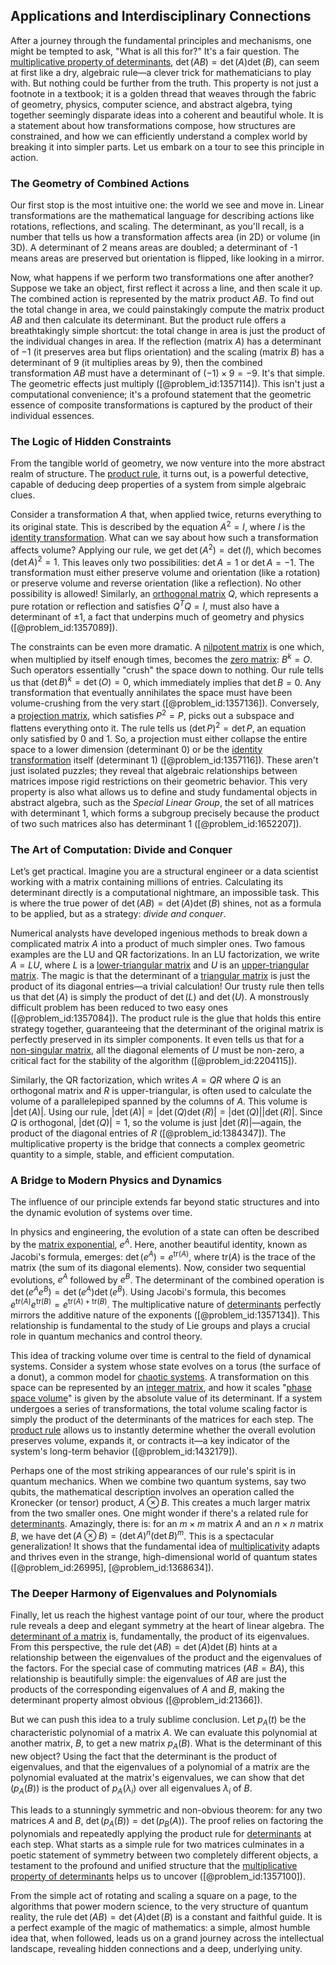 ## Applications and Interdisciplinary Connections

After a journey through the fundamental principles and mechanisms, one might be tempted to ask, "What is all this for?" It's a fair question. The [multiplicative property of determinants](@article_id:147561), $\det(AB) = \det(A)\det(B)$, can seem at first like a dry, algebraic rule—a clever trick for mathematicians to play with. But nothing could be further from the truth. This property is not just a footnote in a textbook; it is a golden thread that weaves through the fabric of geometry, physics, computer science, and abstract algebra, tying together seemingly disparate ideas into a coherent and beautiful whole. It is a statement about how transformations compose, how structures are constrained, and how we can efficiently understand a complex world by breaking it into simpler parts. Let us embark on a tour to see this principle in action.

### The Geometry of Combined Actions

Our first stop is the most intuitive one: the world we see and move in. Linear transformations are the mathematical language for describing actions like rotations, reflections, and scaling. The determinant, as you'll recall, is a number that tells us how a transformation affects area (in 2D) or volume (in 3D). A determinant of 2 means areas are doubled; a determinant of -1 means areas are preserved but orientation is flipped, like looking in a mirror.

Now, what happens if we perform two transformations one after another? Suppose we take an object, first reflect it across a line, and then scale it up. The combined action is represented by the matrix product $AB$. To find out the total change in area, we could painstakingly compute the matrix product $AB$ and then calculate its determinant. But the product rule offers a breathtakingly simple shortcut: the total change in area is just the product of the individual changes in area. If the reflection (matrix $A$) has a determinant of $-1$ (it preserves area but flips orientation) and the scaling (matrix $B$) has a determinant of 9 (it multiplies areas by 9), then the combined transformation $AB$ must have a determinant of $(-1) \times 9 = -9$. It's that simple. The geometric effects just multiply ([@problem_id:1357114]). This isn't just a computational convenience; it's a profound statement that the geometric essence of composite transformations is captured by the product of their individual essences.

### The Logic of Hidden Constraints

From the tangible world of geometry, we now venture into the more abstract realm of structure. The [product rule](@article_id:143930), it turns out, is a powerful detective, capable of deducing deep properties of a system from simple algebraic clues.

Consider a transformation $A$ that, when applied twice, returns everything to its original state. This is described by the equation $A^2 = I$, where $I$ is the [identity transformation](@article_id:264177). What can we say about how such a transformation affects volume? Applying our rule, we get $\det(A^2) = \det(I)$, which becomes $(\det A)^2 = 1$. This leaves only two possibilities: $\det A = 1$ or $\det A = -1$. The transformation must either preserve volume and orientation (like a rotation) or preserve volume and reverse orientation (like a reflection). No other possibility is allowed! Similarly, an [orthogonal matrix](@article_id:137395) $Q$, which represents a pure rotation or reflection and satisfies $Q^T Q = I$, must also have a determinant of $\pm 1$, a fact that underpins much of geometry and physics ([@problem_id:1357089]).

The constraints can be even more dramatic. A [nilpotent matrix](@article_id:152238) is one which, when multiplied by itself enough times, becomes the [zero matrix](@article_id:155342): $B^k = O$. Such operators essentially "crush" the space down to nothing. Our rule tells us that $(\det B)^k = \det(O) = 0$, which immediately implies that $\det B = 0$. Any transformation that eventually annihilates the space must have been volume-crushing from the very start ([@problem_id:1357136]). Conversely, a [projection matrix](@article_id:153985), which satisfies $P^2 = P$, picks out a subspace and flattens everything onto it. The rule tells us $(\det P)^2 = \det P$, an equation only satisfied by 0 and 1. So, a projection must either collapse the entire space to a lower dimension (determinant 0) or be the [identity transformation](@article_id:264177) itself (determinant 1) ([@problem_id:1357116]). These aren't just isolated puzzles; they reveal that algebraic relationships between matrices impose rigid restrictions on their geometric behavior. This very property is also what allows us to define and study fundamental objects in abstract algebra, such as the *Special Linear Group*, the set of all matrices with determinant 1, which forms a subgroup precisely because the product of two such matrices also has determinant 1 ([@problem_id:1652207]).

### The Art of Computation: Divide and Conquer

Let’s get practical. Imagine you are a structural engineer or a data scientist working with a matrix containing millions of entries. Calculating its determinant directly is a computational nightmare, an impossible task. This is where the true power of $\det(AB) = \det(A)\det(B)$ shines, not as a formula to be applied, but as a strategy: *divide and conquer*.

Numerical analysts have developed ingenious methods to break down a complicated matrix $A$ into a product of much simpler ones. Two famous examples are the LU and QR factorizations. In an LU factorization, we write $A = LU$, where $L$ is a [lower-triangular matrix](@article_id:633760) and $U$ is an [upper-triangular matrix](@article_id:150437). The magic is that the determinant of a [triangular matrix](@article_id:635784) is just the product of its diagonal entries—a trivial calculation! Our trusty rule then tells us that $\det(A)$ is simply the product of $\det(L)$ and $\det(U)$. A monstrously difficult problem has been reduced to two easy ones ([@problem_id:1357084]). The product rule is the glue that holds this entire strategy together, guaranteeing that the determinant of the original matrix is perfectly preserved in its simpler components. It even tells us that for a [non-singular matrix](@article_id:171335), all the diagonal elements of $U$ must be non-zero, a critical fact for the stability of the algorithm ([@problem_id:2204115]).

Similarly, the QR factorization, which writes $A = QR$ where $Q$ is an orthogonal matrix and $R$ is upper-triangular, is often used to calculate the volume of a parallelepiped spanned by the columns of $A$. This volume is $|\det(A)|$. Using our rule, $|\det(A)| = |\det(Q)\det(R)| = |\det(Q)| |\det(R)|$. Since $Q$ is orthogonal, $|\det(Q)|=1$, so the volume is just $|\det(R)|$—again, the product of the diagonal entries of $R$ ([@problem_id:1384347]). The multiplicative property is the bridge that connects a complex geometric quantity to a simple, stable, and efficient computation.

### A Bridge to Modern Physics and Dynamics

The influence of our principle extends far beyond static structures and into the dynamic evolution of systems over time.

In physics and engineering, the evolution of a state can often be described by the [matrix exponential](@article_id:138853), $e^A$. Here, another beautiful identity, known as Jacobi's formula, emerges: $\det(e^A) = e^{\text{tr}(A)}$, where $\text{tr}(A)$ is the trace of the matrix (the sum of its diagonal elements). Now, consider two sequential evolutions, $e^A$ followed by $e^B$. The determinant of the combined operation is $\det(e^A e^B) = \det(e^A)\det(e^B)$. Using Jacobi's formula, this becomes $e^{\text{tr}(A)}e^{\text{tr}(B)} = e^{\text{tr}(A) + \text{tr}(B)}$. The multiplicative nature of [determinants](@article_id:276099) perfectly mirrors the additive nature of the exponents ([@problem_id:1357134]). This relationship is fundamental to the study of Lie groups and plays a crucial role in quantum mechanics and control theory.

This idea of tracking volume over time is central to the field of dynamical systems. Consider a system whose state evolves on a torus (the surface of a donut), a common model for [chaotic systems](@article_id:138823). A transformation on this space can be represented by an [integer matrix](@article_id:151148), and how it scales "[phase space volume](@article_id:154703)" is given by the absolute value of its determinant. If a system undergoes a series of transformations, the total volume scaling factor is simply the product of the determinants of the matrices for each step. The [product rule](@article_id:143930) allows us to instantly determine whether the overall evolution preserves volume, expands it, or contracts it—a key indicator of the system's long-term behavior ([@problem_id:1432179]).

Perhaps one of the most striking appearances of our rule's spirit is in quantum mechanics. When we combine two quantum systems, say two qubits, the mathematical description involves an operation called the Kronecker (or tensor) product, $A \otimes B$. This creates a much larger matrix from the two smaller ones. One might wonder if there's a related rule for [determinants](@article_id:276099). Amazingly, there is: for an $m \times m$ matrix $A$ and an $n \times n$ matrix $B$, we have $\det(A \otimes B) = (\det A)^n (\det B)^m$. This is a spectacular generalization! It shows that the fundamental idea of [multiplicativity](@article_id:187446) adapts and thrives even in the strange, high-dimensional world of quantum states ([@problem_id:26995], [@problem_id:1368634]).

### The Deeper Harmony of Eigenvalues and Polynomials

Finally, let us reach the highest vantage point of our tour, where the product rule reveals a deep and elegant symmetry at the heart of linear algebra. The [determinant of a matrix](@article_id:147704) is, fundamentally, the product of its eigenvalues. From this perspective, the rule $\det(AB) = \det(A)\det(B)$ hints at a relationship between the eigenvalues of the product and the eigenvalues of the factors. For the special case of commuting matrices ($AB=BA$), this relationship is beautifully simple: the eigenvalues of $AB$ are just the products of the corresponding eigenvalues of $A$ and $B$, making the determinant property almost obvious ([@problem_id:21366]).

But we can push this idea to a truly sublime conclusion. Let $p_A(t)$ be the characteristic polynomial of a matrix $A$. We can evaluate this polynomial at another matrix, $B$, to get a new matrix $p_A(B)$. What is the determinant of this new object? Using the fact that the determinant is the product of eigenvalues, and that the eigenvalues of a polynomial of a matrix are the polynomial evaluated at the matrix's eigenvalues, we can show that $\det(p_A(B))$ is the product of $p_A(\lambda_i)$ over all eigenvalues $\lambda_i$ of $B$.

This leads to a stunningly symmetric and non-obvious theorem: for any two matrices $A$ and $B$, $\det(p_A(B)) = \det(p_B(A))$. The proof relies on factoring the polynomials and repeatedly applying the product rule for [determinants](@article_id:276099) at each step. What starts as a simple rule for two matrices culminates in a poetic statement of symmetry between two completely different objects, a testament to the profound and unified structure that the [multiplicative property of determinants](@article_id:147561) helps us to uncover ([@problem_id:1357100]).

From the simple act of rotating and scaling a square on a page, to the algorithms that power modern science, to the very structure of quantum reality, the rule $\det(AB) = \det(A)\det(B)$ is a constant and faithful guide. It is a perfect example of the magic of mathematics: a simple, almost humble idea that, when followed, leads us on a grand journey across the intellectual landscape, revealing hidden connections and a deep, underlying unity.